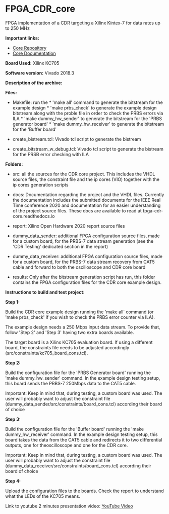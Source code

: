 # FPGA_CDR_core
FPGA implementation of a CDR targeting a Xilinx Kintex-7 for data rates up to 250 MHz

**Important links:**
* [Core Repository](https://github.com/FilMarini/FPGA_CDR_core)
* [Core Documentation](https://fpga-cdr-core.readthedocs.io/en/latest/)

**Board Used:** Xilinx KC705

**Software version:** Vivado 2018.3

**Description of the archive:**

**Files:**

* Makefile: run the * 'make all' command to generate the bitstream for the example design * 'make prbs\_check' to generate the example design bitstream along with the proble file in order to check the PRBS errors via ILA * 'make dummy\_hw\_sender' to generate the bitstream for the 'PRBS generator board' * 'make dummy\_hw\_receiver' to generate the bitstream for the 'Buffer board'
        
* create\_bistream.tcl: Vivado tcl script to generate the bistream

* create\_bitstream\_w\_debug.tcl: Vivado tcl script to generate the bistream for the PRSB error checking with ILA

**Folders:**

* src: all the sources for the CDR core project. This includes the VHDL source files, the constraint file and the ip cores (VIO) together with the ip cores generation scripts

* docs: Documentation regarding the project and the VHDL files. Currently the documentation includes the submitted documents for the IEEE Real Time conference 2020 and documentation for an easier understanding of the project source files. These docs are available to read at fpga-cdr-core.readthedocs.io 

* report: Xilinx Open Hardware 2020 report source files

* dummy\_data\_sender: additional FPGA configuration source files, made for a custom board, for the PRBS-7 data stream generation (see the 'CDR Testing' dedicated section in the report)

* dummy\_data\_receiver: additional FPGA configuration source files, made for a custom board, for the PRBS-7 data stream recovery from CAT5 cable and forward to both the oscilloscope and CDR core board

* results: Only after the bitstream generation script has run, this folder contains the FPGA configuration files for the CDR core example design.

**Instructions to build and test project:**

**Step 1:**

Build the CDR core example design running the 'make all' command (or 'make prbs\_check' if you wish to check the PRBS error counter via ILA). 

The example design needs a 250 Mbps input data stream. To provide that, follow 'Step 2' and 'Step 3' having two extra boards available.

The target board is a Xilinx KC705 evaluation board. If using a different board, the constraints file needs to be adjusted accordingly (src/constraints/kc705_board_cons.tcl).

**Step 2:**

Build the configuration file for the 'PRBS Generator board' running the 'make dummy\_hw\_sender' command. In the example design testing setup, this board sends the PRBS-7 250Mbps data to the CAT5 cable.

Important: Keep in mind that, during testing, a custom board was used. The user will probably want to adjust the constraint file (dummy\_data\_sender/src/constraints/board\_cons.tcl) according their board of choice

**Step 3:**

Build the configuration file for the 'Buffer board' running the 'make dummy_hw_receiver' command. In the example design testing setup, this board takes the data from the CAT5 cable and redirects it to two differential outputs, one for theoscilloscope and one for the CDR core.

Important: Keep in mind that, during testing, a custom board was used. The user will probably want to adjust the constraint file (dummy_data_receiver/src/constraints/board_cons.tcl) according their board of choice

**Step 4:**

Upload the configuration files to the boards. Check the report to understand what the LEDs of the KC705 means.

Link to youtube 2 minutes presentation video: [YouTube Video](https://youtu.be/oK15voQDpzQ)
